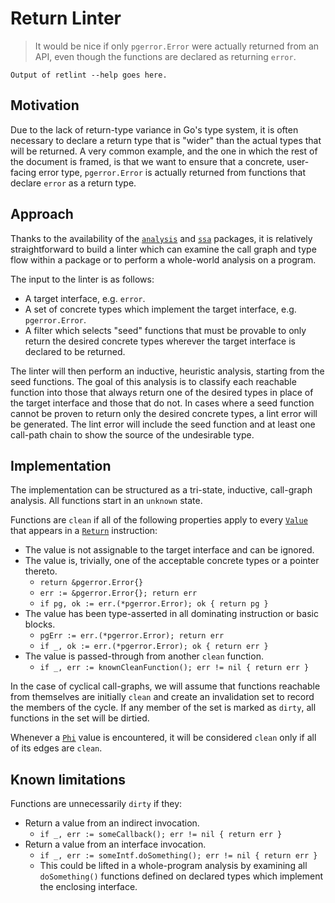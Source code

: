 # Return Linter

> It would be nice if only `pgerror.Error` were actually returned from
> an API, even though the functions are declared as returning `error`.

```
Output of retlint --help goes here.
```

## Motivation

Due to the lack of return-type variance in Go's type system, it is
often necessary to declare a return type that is "wider" than the
actual types that will be returned.  A very common example, and the
one in which the rest of the document is framed, is that we want to
ensure that a concrete, user-facing error type, `pgerror.Error` is
actually returned from functions that declare `error` as a return type.

## Approach

Thanks to the availability of the
[`analysis`](https://godoc.org/golang.org/x/tools/go/analysis) and
[`ssa`](https://godoc.org/golang.org/x/tools/go/ssa) packages, it is
relatively straightforward to build a linter which can examine the call
graph and type flow within a package or to perform a whole-world
analysis on a program.

The input to the linter is as follows:
* A target interface, e.g. `error`.
* A set of concrete types which implement the target interface,
  e.g. `pgerror.Error`.
* A filter which selects "seed" functions that must be provable to only
  return the desired concrete types wherever the target interface is
  declared to be returned.

The linter will then perform an inductive, heuristic analysis, starting
from the seed functions. The goal of this analysis is to classify each
reachable function into those that always return one of the desired
types in place of the target interface and those that do not.  In cases
where a seed function cannot be proven to return only the desired
concrete types, a lint error will be generated.  The lint error will
include the seed function and at least one call-path chain to show the
source of the undesirable type.

## Implementation

The implementation can be structured as a tri-state, inductive,
call-graph analysis.  All functions start in an `unknown` state.

Functions are `clean` if all of the following properties apply to every
[`Value`](https://godoc.org/golang.org/x/tools/go/ssa#Value) that
appears in a
[`Return`](https://godoc.org/golang.org/x/tools/go/ssa#Return)
instruction:
* The value is not assignable to the target interface and can be ignored.
* The value is, trivially, one of the acceptable concrete types or a
  pointer thereto.
  * `return &pgerror.Error{}`
  * `err := &pgerror.Error{}; return err`
  * `if pg, ok := err.(*pgerror.Error); ok { return pg }`
* The value has been type-asserted in all dominating
  instruction or basic blocks.
  * `pgErr := err.(*pgerror.Error); return err`
  * `if _, ok := err.(*pgerror.Error); ok { return err }`
* The value is passed-through from another `clean` function.
  * `if _, err := knownCleanFunction(); err != nil { return err }`

In the case of cyclical call-graphs, we will assume that functions
reachable from themselves are initially `clean` and create an
invalidation set to record the members of the cycle.  If any member of
the set is marked as `dirty`, all functions in the set will be dirtied.

Whenever a [`Phi`](https://godoc.org/golang.org/x/tools/go/ssa#Phi)
value is encountered, it will be considered `clean` only if all of its
edges are `clean`.

## Known limitations

Functions are unnecessarily `dirty` if they:
* Return a value from an indirect invocation.
  * `if _, err := someCallback(); err != nil { return err }`
* Return a value from an interface invocation.
  * `if _, err := someIntf.doSomething(); err != nil { return err }`
  * This could be lifted in a whole-program analysis by examining
    all `doSomething()` functions defined on declared types which
    implement the enclosing interface.
